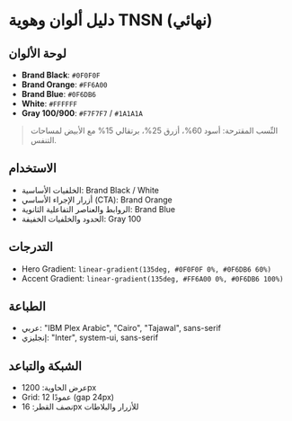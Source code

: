 # دليل ألوان وهوية TNSN (نهائي)

## لوحة الألوان
- **Brand Black**: `#0F0F0F`
- **Brand Orange**: `#FF6A00`
- **Brand Blue**: `#0F6DB6`
- **White**: `#FFFFFF`
- **Gray 100/900**: `#F7F7F7` / `#1A1A1A`

> النِّسب المقترحة: أسود 60%، أزرق 25%، برتقالي 15% مع الأبيض لمساحات التنفس.

## الاستخدام
- الخلفيات الأساسية: Brand Black / White
- أزرار الإجراء الأساسي (CTA): Brand Orange
- الروابط والعناصر التفاعلية الثانوية: Brand Blue
- الحدود والخلفيات الخفيفة: Gray 100

## التدرجات
- Hero Gradient: `linear-gradient(135deg, #0F0F0F 0%, #0F6DB6 60%)`
- Accent Gradient: `linear-gradient(135deg, #FF6A00 0%, #0F6DB6 100%)`

## الطباعة
- عربي: "IBM Plex Arabic", "Cairo", "Tajawal", sans-serif
- إنجليزي: "Inter", system-ui, sans-serif

## الشبكة والتباعد
- عرض الحاوية: 1200px
- Grid: 12 عمودًا (gap 24px)
- نصف القطر: 16px للأزرار والبلاطات
